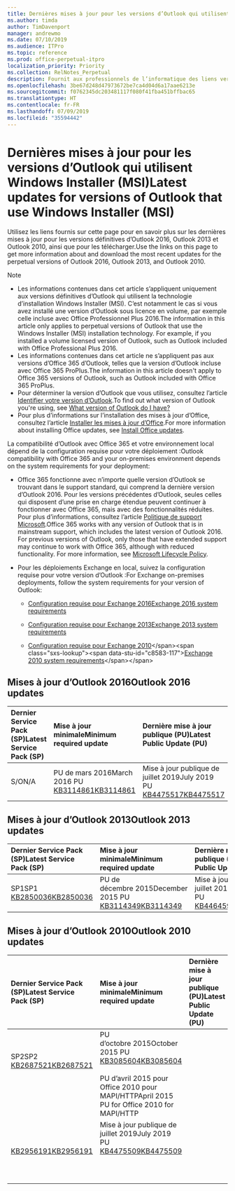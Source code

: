 ```yaml
---
title: Dernières mises à jour pour les versions d’Outlook qui utilisent Windows Installer (MSI)
ms.author: timda
author: TimDavenport
manager: andrewmo
ms.date: 07/10/2019
ms.audience: ITPro
ms.topic: reference
ms.prod: office-perpetual-itpro
localization_priority: Priority
ms.collection: RelNotes_Perpetual
description: Fournit aux professionnels de l’informatique des liens vers les dernières informations sur les mises à jour pour les versions définitives d’Outlook 2016, Outlook 2013 et Outlook 2010
ms.openlocfilehash: 3be67d248d47973672be7ca4d04d6a17aae6213e
ms.sourcegitcommit: f0762345dc203481117f080f41fba451bffbac65
ms.translationtype: HT
ms.contentlocale: fr-FR
ms.lasthandoff: 07/09/2019
ms.locfileid: "35594442"
---
```

# <a name="latest-updates-for-versions-of-outlook-that-use-windows-installer-msi"></a><span data-ttu-id="c8583-103">Dernières mises à jour pour les versions d’Outlook qui utilisent Windows Installer (MSI)</span><span class="sxs-lookup"><span data-stu-id="c8583-103">Latest updates for versions of Outlook that use Windows Installer (MSI)</span></span>

<span data-ttu-id="c8583-104">Utilisez les liens fournis sur cette page pour en savoir plus sur les dernières mises à jour pour les versions définitives d’Outlook 2016, Outlook 2013 et Outlook 2010, ainsi que pour les télécharger.</span><span class="sxs-lookup"><span data-stu-id="c8583-104">Use the links on this page to get more information about and download the most recent updates for the perpetual versions of Outlook 2016, Outlook 2013, and Outlook 2010.</span></span>
  
> [!NOTE]
> - <span data-ttu-id="c8583-p101">Les informations contenues dans cet article s’appliquent uniquement aux versions définitives d’Outlook qui utilisent la technologie d’installation Windows Installer (MSI). C’est notamment le cas si vous avez installé une version d’Outlook sous licence en volume, par exemple celle incluse avec Office Professionnel Plus 2016.</span><span class="sxs-lookup"><span data-stu-id="c8583-p101">The information in this article only applies to perpetual versions of Outlook that use the Windows Installer (MSI) installation technology. For example, if you installed a volume licensed version of Outlook, such as Outlook included with Office Professional Plus 2016.</span></span>
> - <span data-ttu-id="c8583-107">Les informations contenues dans cet article ne s’appliquent pas aux versions d’Office 365 d’Outlook, telles que la version d’Outlook incluse avec Office 365 ProPlus.</span><span class="sxs-lookup"><span data-stu-id="c8583-107">The information in this article doesn't apply to Office 365 versions of Outlook, such as Outlook included with Office 365 ProPlus.</span></span>
> - <span data-ttu-id="c8583-108">Pour déterminer la version d’Outlook que vous utilisez, consultez l’article [Identifier votre version d’Outlook](https://support.office.com/article/b3a9568c-edb5-42b9-9825-d48d82b2257c).</span><span class="sxs-lookup"><span data-stu-id="c8583-108">To find out what version of Outlook you're using, see [What version of Outlook do I have?](https://support.office.com/article/b3a9568c-edb5-42b9-9825-d48d82b2257c)</span></span>
> - <span data-ttu-id="c8583-109">Pour plus d’informations sur l’installation des mises à jour d’Office, consultez l’article [Installer les mises à jour d’Office](https://support.office.com/article/2ab296f3-7f03-43a2-8e50-46de917611c5).</span><span class="sxs-lookup"><span data-stu-id="c8583-109">For more information about installing Office updates, see [Install Office updates](https://support.office.com/article/2ab296f3-7f03-43a2-8e50-46de917611c5).</span></span> 
  
<span data-ttu-id="c8583-110">La compatibilité d’Outlook avec Office 365 et votre environnement local dépend de la configuration requise pour votre déploiement :</span><span class="sxs-lookup"><span data-stu-id="c8583-110">Outlook compatibility with Office 365 and your on-premises environment depends on the system requirements for your deployment:</span></span>
  
- <span data-ttu-id="c8583-p102">Office 365 fonctionne avec n’importe quelle version d’Outlook se trouvant dans le support standard, qui comprend la dernière version d’Outlook 2016. Pour les versions précédentes d’Outlook, seules celles qui disposent d’une prise en charge étendue peuvent continuer à fonctionner avec Office 365, mais avec des fonctionnalités réduites. Pour plus d’informations, consultez l’article [Politique de support Microsoft](https://support.microsoft.com/lifecycle).</span><span class="sxs-lookup"><span data-stu-id="c8583-p102">Office 365 works with any version of Outlook that is in mainstream support, which includes the latest version of Outlook 2016. For previous versions of Outlook, only those that have extended support may continue to work with Office 365, although with reduced functionality. For more information, see [Microsoft Lifecycle Policy](https://support.microsoft.com/lifecycle).</span></span>
    
- <span data-ttu-id="c8583-114">Pour les déploiements Exchange en local, suivez la configuration requise pour votre version d’Outlook :</span><span class="sxs-lookup"><span data-stu-id="c8583-114">For Exchange on-premises deployments, follow the system requirements for your version of Outlook:</span></span>
    
  - [<span data-ttu-id="c8583-115">Configuration requise pour Exchange 2016</span><span class="sxs-lookup"><span data-stu-id="c8583-115">Exchange 2016 system requirements</span></span>](https://docs.microsoft.com/Exchange/plan-and-deploy/system-requirements)
    
  - [<span data-ttu-id="c8583-116">Configuration requise pour Exchange 2013</span><span class="sxs-lookup"><span data-stu-id="c8583-116">Exchange 2013 system requirements</span></span>](https://docs.microsoft.com/exchange/exchange-2013-system-requirements-exchange-2013-help)
    
  - <span data-ttu-id="c8583-117">[Configuration requise pour Exchange 2010](https://docs.microsoft.com/previous-versions/office/exchange-server-2010/aa996719(v=exchg.141))</span><span class="sxs-lookup"><span data-stu-id="c8583-117">[Exchange 2010 system requirements](https://docs.microsoft.com/previous-versions/office/exchange-server-2010/aa996719(v=exchg.141))</span></span>

   
## <a name="outlook-2016-updates"></a><span data-ttu-id="c8583-118">Mises à jour d’Outlook 2016</span><span class="sxs-lookup"><span data-stu-id="c8583-118">Outlook 2016 updates</span></span>

|<span data-ttu-id="c8583-119">**Dernier Service Pack (SP)**</span><span class="sxs-lookup"><span data-stu-id="c8583-119">**Latest Service Pack (SP)**</span></span>|<span data-ttu-id="c8583-120">**Mise à jour minimale**</span><span class="sxs-lookup"><span data-stu-id="c8583-120">**Minimum required update**</span></span>|<span data-ttu-id="c8583-121">**Dernière mise à jour publique (PU)**</span><span class="sxs-lookup"><span data-stu-id="c8583-121">**Latest Public Update (PU)**</span></span>|
|:-----|:-----|:-----|
|<span data-ttu-id="c8583-122">S/O</span><span class="sxs-lookup"><span data-stu-id="c8583-122">N/A</span></span>  <br/> |<span data-ttu-id="c8583-123">PU de mars 2016</span><span class="sxs-lookup"><span data-stu-id="c8583-123">March 2016 PU</span></span> <br/>[<span data-ttu-id="c8583-124">KB3114861</span><span class="sxs-lookup"><span data-stu-id="c8583-124">KB3114861</span></span>](https://support.microsoft.com/help/3114861) <br/> |<span data-ttu-id="c8583-125">Mise à jour publique de juillet 2019</span><span class="sxs-lookup"><span data-stu-id="c8583-125">July 2019 PU</span></span> <br/>[<span data-ttu-id="c8583-126">KB4475517</span><span class="sxs-lookup"><span data-stu-id="c8583-126">KB4475517</span></span>](https://support.microsoft.com/help/4475517) 

## <a name="outlook-2013-updates"></a><span data-ttu-id="c8583-127">Mises à jour d’Outlook 2013</span><span class="sxs-lookup"><span data-stu-id="c8583-127">Outlook 2013 updates</span></span>

|<span data-ttu-id="c8583-128">**Dernier Service Pack (SP)**</span><span class="sxs-lookup"><span data-stu-id="c8583-128">**Latest Service Pack (SP)**</span></span>|<span data-ttu-id="c8583-129">**Mise à jour minimale**</span><span class="sxs-lookup"><span data-stu-id="c8583-129">**Minimum required update**</span></span>|<span data-ttu-id="c8583-130">**Dernière mise à jour publique (PU)**</span><span class="sxs-lookup"><span data-stu-id="c8583-130">**Latest Public Update (PU)**</span></span>|
|:-----|:-----|:-----|
|<span data-ttu-id="c8583-131">SP1</span><span class="sxs-lookup"><span data-stu-id="c8583-131">SP1</span></span>  <br/>[<span data-ttu-id="c8583-132">KB2850036</span><span class="sxs-lookup"><span data-stu-id="c8583-132">KB2850036</span></span>](https://go.microsoft.com/fwlink/p/?LinkId=512538) <br/> |<span data-ttu-id="c8583-133">PU de décembre 2015</span><span class="sxs-lookup"><span data-stu-id="c8583-133">December 2015 PU</span></span> <br/>[<span data-ttu-id="c8583-134">KB3114349</span><span class="sxs-lookup"><span data-stu-id="c8583-134">KB3114349</span></span>](https://support.microsoft.com/kb/3114349) <br/> |<span data-ttu-id="c8583-135">Mise à jour publique de juillet 2019</span><span class="sxs-lookup"><span data-stu-id="c8583-135">July 2019 PU</span></span> <br/>[<span data-ttu-id="c8583-136">KB4464592</span><span class="sxs-lookup"><span data-stu-id="c8583-136">KB4464592</span></span>](https://support.microsoft.com/help/4464592)  |
   
## <a name="outlook-2010-updates"></a><span data-ttu-id="c8583-137">Mises à jour d’Outlook 2010</span><span class="sxs-lookup"><span data-stu-id="c8583-137">Outlook 2010 updates</span></span>

|<span data-ttu-id="c8583-138">**Dernier Service Pack (SP)**</span><span class="sxs-lookup"><span data-stu-id="c8583-138">**Latest Service Pack (SP)**</span></span>|<span data-ttu-id="c8583-139">**Mise à jour minimale**</span><span class="sxs-lookup"><span data-stu-id="c8583-139">**Minimum required update**</span></span>|<span data-ttu-id="c8583-140">**Dernière mise à jour publique (PU)**</span><span class="sxs-lookup"><span data-stu-id="c8583-140">**Latest Public Update (PU)**</span></span>|
|:-----|:-----|:-----|
|<span data-ttu-id="c8583-141">SP2</span><span class="sxs-lookup"><span data-stu-id="c8583-141">SP2</span></span> <br/>[<span data-ttu-id="c8583-142">KB2687521</span><span class="sxs-lookup"><span data-stu-id="c8583-142">KB2687521</span></span>](https://go.microsoft.com/fwlink/p/?LinkId=512542) <br><br><br><br/> |<span data-ttu-id="c8583-143">PU d’octobre 2015</span><span class="sxs-lookup"><span data-stu-id="c8583-143">October 2015 PU</span></span> <br/> [<span data-ttu-id="c8583-144">KB3085604</span><span class="sxs-lookup"><span data-stu-id="c8583-144">KB3085604</span></span>](https://support.microsoft.com/kb/3085604) <br/><br/>  <span data-ttu-id="c8583-145">PU d’avril 2015 pour Office 2010 pour MAPI/HTTP</span><span class="sxs-lookup"><span data-stu-id="c8583-145">April 2015 PU for Office 2010 for MAPI/HTTP</span></span> <br/> <span data-ttu-id="c8583-146">
  [KB2956191](https://support.microsoft.com/fr-FR/help/2956191/april-14-2015-update-for-office-2010-kb2956191)</span><span class="sxs-lookup"><span data-stu-id="c8583-146">[KB2956191](https://support.microsoft.com/en-us/help/2956191/april-14-2015-update-for-office-2010-kb2956191)</span></span> <br/> |<span data-ttu-id="c8583-147">Mise à jour publique de juillet 2019</span><span class="sxs-lookup"><span data-stu-id="c8583-147">July 2019 PU</span></span> <br/>[<span data-ttu-id="c8583-148">KB4475509</span><span class="sxs-lookup"><span data-stu-id="c8583-148">KB4475509</span></span>](https://support.microsoft.com/help/4475509) <br><br><br><br/>|
   

